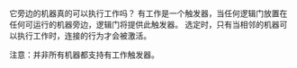 <lore>
它旁边的机器真的可以执行工作吗？
</lore>
<no_lore>
有工作是一个触发器，当任何逻辑门放置在任何可运行的机器旁边，逻辑门将提供此触发器。
</no_lore>

<chapter name="需求"/>
选定时，只有当相邻的机器可以执行工作时，连接的行为才会被激活。

注意：并非所有机器都支持有工作触发器。

